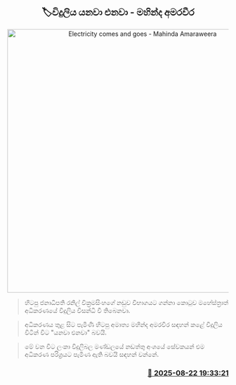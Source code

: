 <p align='center'><b><h2 align='center' title='Electricity comes and goes - Mahinda Amaraweera'>🏷විදුලිය යනවා එනවා - මහින්ද අමරවීර</h2></b></p>
<p align='center'><img src='https://helakuru.sgp1.cdn.digitaloceanspaces.com/esana/images/lib/lioffda.jpg' width='600' alt='Electricity comes and goes - Mahinda Amaraweera'></p>

> හිටපු ජනාධිපති රනිල් වික්‍රමසිංහගේ නඩුව විභාගයට ගන්නා කොටුව මහේස්ත්‍රාත් අධිකරණයේ විදුලිය විසන්ධි වී තිබෙනවා.

> අධිකරණය තුළ සිට පැමිණි හිටපු අමාත්‍ය මහින්ද අමරවීර සඳහන් කළේ විදුලිය විටින් විට "යනවා එනවා" බවයි.

> මේ වන විට ලංකා විදුලිබල මණ්ඩලයේ නඩත්තු අංශයේ සේවකයන් එම අධිකරණ පරිශ්‍රයට පැමිණ ඇති බවයි සඳහන් වන්නේ.



<h3 align='right'><a href='https://www.helakuru.lk/esana/p/112962/'>📅 2025-08-22 19:33:21</a></h3>
